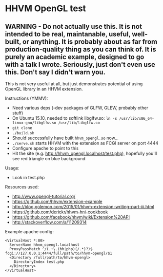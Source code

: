 HHVM OpenGL test
================

WARNING - Do not actually use this. It is not intended to be real, maintanable, useful, well-built, or anything. It is probably about as far from production-quality thing as you can think of. It is purely an academic example, designed to go with a talk I wrote. Seriously, just don't even use this. Don't say I didn't warn you.
---

This is not very useful at all, but just demonstrates potential of using OpenGL library in an HHVM extension.

Instructions (YMMV):
 * Need various deps (-dev packages of GLFW, GLEW, probably other stuff)
 * On Ubuntu 15.10, needed to softlink libglfw.so: `ln -s /usr/lib/x86_64-linux-gnu/libglfw.so /usr/lib/libglfw.so`
 * `git clone`
 * `./build.sh`
 * Should successfully have built `hhvm_opengl.so` now...
 * `./serve.sh` starts HHVM with the extension as FCGI server on port 4444
 * Configure apache to point to this
 * Hit the site (e.g. http://hhvm_opengl.localhost/test.php), hopefully you'll see red triangle on blue background
 
Usage:
 * Look in test.php

Resources used:
 * http://www.opengl-tutorial.org/
 * https://github.com/hhvm/extension-example
 * http://blog.golemon.com/2015/01/hhvm-extension-writing-part-iii.html
 * https://github.com/derickr/hhvm-hni-cookbook
 * https://github.com/facebook/hhvm/wiki/Extension%20API
 * http://stackoverflow.com/a/11209314
 
Example apache config:

```
<VirtualHost *:80>
  ServerName hhvm_opengl.localhost
  ProxyPassMatch ^/(.+\.(hh|php)(/.*)?)$ fcgi://127.0.0.1:4444/full/path/to/hhvm-opengl/$1
  <Directory /full/path/to/hhvm-opengl>
    DirectoryIndex test.php
  </Directory>
</VirtualHost>
```
